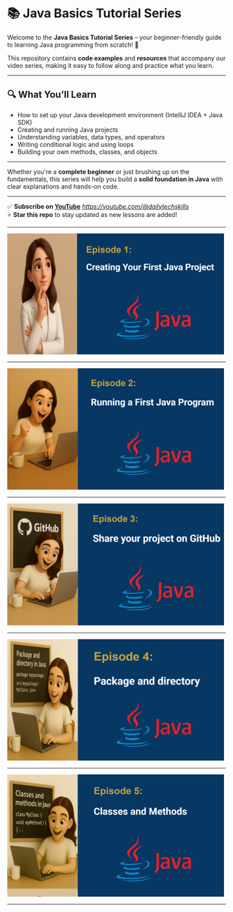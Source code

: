 # 📚 Java Basics Tutorial Series

Welcome to the **Java Basics Tutorial Series** – your beginner-friendly guide to learning Java programming from scratch! 🚀

This repository contains **code examples** and **resources** that accompany our video series, making it easy to follow along and practice what you learn.

---

## 🔍 What You’ll Learn

- How to set up your Java development environment (IntelliJ IDEA + Java SDK)
- Creating and running Java projects
- Understanding variables, data types, and operators
- Writing conditional logic and using loops
- Building your own methods, classes, and objects

---

Whether you're a **complete beginner** or just brushing up on the fundamentals, this series will help you build a **solid foundation in Java** with clear explanations and hands-on code.

---

✅ **Subscribe on [YouTube](#)** *https://youtube.com/@dailytechskills*  
⭐ **Star this repo** to stay updated as new lessons are added!

---

<a href="https://youtu.be/-3eLvkO-N78">
  <img src="https://github.com/NoushinB/java_course/blob/master/src/main/resources/episods%20images/episod1.png?raw=true" width="500" alt="Episode 1"/>
</a>
<hr/>

<a href="https://youtu.be/aTGHSAkkEqI">
  <img src="https://github.com/NoushinB/java_course/blob/master/src/main/resources/episods%20images/episod2.png?raw=true" width="500" alt="Episode 2"/>
</a>
<hr/>

<a href="https://youtu.be/9xTrzoMvb-0">
  <img src="https://github.com/NoushinB/java_course/blob/master/src/main/resources/episods%20images/episod3.png?raw=true" width="500" alt="Episode 3"/>
</a>
<hr/>

<a href="https://youtu.be/wGhdWNwEA-k">
  <img src="https://github.com/NoushinB/java_course/blob/master/src/main/resources/episods%20images/episod4.png?raw=true" width="500" alt="Episode 4"/>
</a>
<hr/>
<a href="https://youtu.be/V0yQt71Unlc">
  <img src="https://github.com/NoushinB/java_course/blob/master/src/main/resources/episods%20images/episod5.png?raw=true" width="500" alt="Episode 5"/>
</a>
<hr/>





